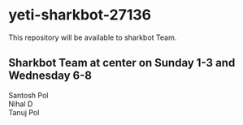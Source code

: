 # yeti-sharkbot-27136
This repository will be available to sharkbot Team.

## Sharkbot Team at center on Sunday 1-3 and Wednesday 6-8
Santosh Pol <br> 
Nihal D <br>
Tanuj Pol <br>

